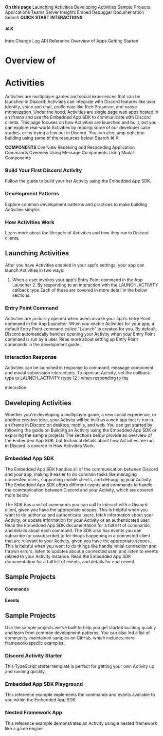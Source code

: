 **On this page** Launching Activities Developing Activities Sample Projects Applications Teams Server Insights Embed Debugger Documentation Search **QUICK START INTERACTIONS** 

##### ⌘ K 

Intro Change Log API Reference Overview of Apps Getting Started 

# Overview of 

# Activities 

 Activities are multiplayer games and social experiences that can be launched in Discord. Activities can integrate with Discord features like user identity, voice and chat, pro!le data like Rich Presence, and native monetization. Under the hood, Activities are single page web apps hosted in an iframe and use the Embedded App SDK to communicate with Discord clients. This page focuses on how Activities are launched and built, but you can explore real-world Activities by reading some of our developer case studies, or by trying a few out in Discord. You can also jump right into building using some of the resources below. Search ⌘ K 


**COMPONENTS** Overview Receiving and Responding Application Commands Overview Using Message Components Using Modal Components 

### Build Your First Discord Activity 

 Follow the guide to build your !rst Activity using the Embedded App SDK. 

### Development Patterns 

 Explore common development patterns and practices to make building Activities simpler. 

### How Activities Work 

 Learn more about the lifecycle of Activities and how they run in Discord clients. 

## Launching Activities 

 After you have Activities enabled in your app's settings, your app can launch Activities in two ways: 


1. When a user invokes your app's Entry Point command in the App Launcher 2. By responding to an interaction with the LAUNCH_ACTIVITY callback type Each of these are covered in more detail in the below sections. 

### Entry Point Command 

Activities are primarily opened when users invoke your app's Entry Point command in the App Launcher. When you enable Activities for your app, a default Entry Point command called "Launch" is created for you. By default, Discord automatically handles opening your Activity when your Entry Point command is run by a user. Read more about setting up Entry Point commands in the development guide. 

### Interaction Response 

Activities can be launched in response to command, message component, and modal submission interactions. To open an Activity, set the callback type to LAUNCH_ACTIVITY (type 12 ) when responding to the 


interaction. 

## Developing Activities 

Whether you're developing a multiplayer game, a new social experience, or another creative idea, your Activity will be built as a web app that is run in an iframe in Discord on desktop, mobile, and web. You can get started by following the guide on Building an Activity using the Embedded App SDK or exploring the sample projects The sections below provide an overview of the Embedded App SDK, but technical details about how Activities are run in Discord is covered in How Activities Work. 

### Embedded App SDK 

The Embedded App SDK handles all of the communication between Discord and your app, making it easier to do common tasks like managing connected users, supporting mobile clients, and debugging your Activity. The Embedded App SDK offers different events and commands to handle the communication between Discord and your Activity, which are covered more below. 


The SDK has a set of commands you can call to interact with a Discord client, given you have the appropriate scopes. This is helpful when you want to do authorize and authenticate users, fetch information about your Activity, or update information for your Activity or an authenticated user. Read the Embedded App SDK documentation for a full list of commands, and details about each command. The SDK also has events you can subscribe (or unsubscribe) to for things happening in a connected client that are relevant to your Activity, given you have the appropriate scopes. This is helpful when you want to do things like handle initial connection and thrown errors, listen to updates about a connected user, and listen to events related to your Activity instance. Read the Embedded App SDK documentation for a full list of events, and details for each event. 

## Sample Projects 

#### Commands 

#### Events 


## Sample Projects 

Use the sample projects we've built to help you get started building quickly and learn from common development patterns. You can also !nd a list of community-maintained samples on GitHub, which includes more framework-speci!c examples. 

### Discord Activity Starter 

 This TypeScript starter template is perfect for getting your own Activity up and running quickly. 

### Embedded App SDK Playground 

 This reference example implements the commands and events available to you within the Embedded App SDK. 

### Nested Framework App 

 This reference example demonstrates an Activity using a nested framework like a game engine. 




